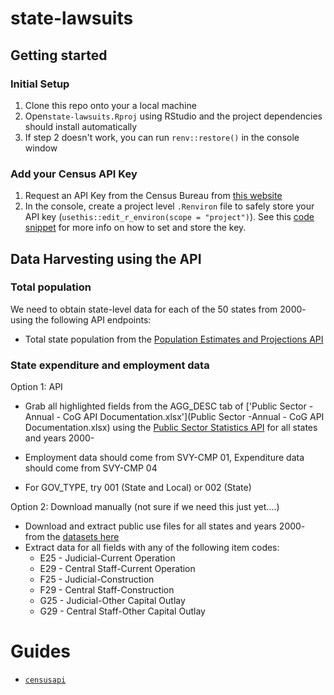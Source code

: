 # state-lawsuits

## Getting started

### Initial Setup

1. Clone this repo onto your a local machine
2. Open`state-lawsuits.Rproj` using RStudio and the project dependencies should install automatically
3. If step 2 doesn't work, you can run `renv::restore()` in the console window

### Add your Census API Key

1. Request an API Key from the Census Bureau from [this website](https://api.census.gov/data/key_signup.html)
2. In the console, create a project level `.Renviron` file to safely store your API key (`usethis::edit_r_environ(scope = "project")`). See this [code snippet](https://www.hrecht.com/censusapi/articles/getting-started.html#api-key-setup) for more info on how to set and store the key.

## Data Harvesting using the API

### Total population

We need to obtain state-level data for each of the 50 states from 2000- using the following API endpoints:

- Total state population from the [Population Estimates and Projections API](https://www.census.gov/data/developers/data-sets/popest-popproj.html)

### State expenditure and employment data

Option 1: API

- Grab all highlighted fields from the AGG_DESC tab of ['Public Sector -Annual - CoG API Documentation.xlsx'](Public Sector -Annual - CoG API Documentation.xlsx) using the [Public Sector Statistics API](https://www.census.gov/data/developers/data-sets/annual-public-sector-stats.html) for all states and years 2000-

- Employment data should come from SVY-CMP 01, Expenditure data should come from SVY-CMP 04
- For GOV_TYPE, try 001 (State and Local) or 002 (State)

Option 2: Download manually (not sure if we need this just yet....)

- Download and extract public use files for all states and years 2000- from the [datasets here](https://www.census.gov/programs-surveys/gov-finances/data/datasets.All.List_1883146942.html#list-tab-List_1883146942)
- Extract data for all fields with any of the following item codes:
  - E25 - Judicial-Current Operation
  - E29 - Central Staff-Current Operation
  - F25 - Judicial-Construction
  - F29 - Central Staff-Construction
  - G25 - Judicial-Other Capital Outlay
  - G29 - Central Staff-Other Capital Outlay


# Guides
- [`censusapi`](https://www.hrecht.com/censusapi/articles/getting-started.html)
